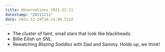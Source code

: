 ```yaml
---
title: Observations 2021-12-11
datestamp: "20211211"
date: 2021-12-24T18:14:00.512Z
---
```

- The cluster of faint, small stars that look like blackheads.
- Billie Eilish on *SNL*.
- Rewatching *Blazing Saddles* with Dad and Sammy. Holds up, we think!